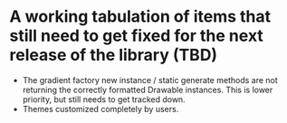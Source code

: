 # A working tabulation of items that still need to get fixed for the next release of the library (TBD)

* The gradient factory new instance / static generate methods are not returning the 
  correctly formatted Drawable instances. This is lower priority, but still needs to get tracked down. 
* Themes customized completely by users.

